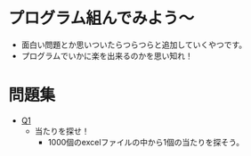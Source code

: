 # プログラム組んでみよう〜

* 面白い問題とか思いついたらつらつらと追加していくやつです。
* プログラムでいかに楽を出来るのかを思い知れ！


# 問題集
* [Q1](q1/README.md)
	* 当たりを探せ！
		* 1000個のexcelファイルの中から1個の当たりを探そう。

